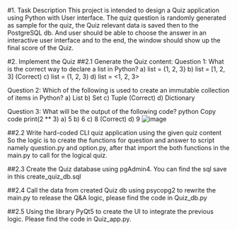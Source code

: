 #1. Task Description
This project is intended to design a Quiz application using Python with User interface.
The quiz question is randomly generated as sample for the quiz, the Quiz relevant
data is saved then to the PostgreSQL db. And user should be able to choose the answer in
an interactive user interface and to the end, the window should show up the final score 
of the Quiz.

#2. Implement the Quiz
##2.1 Generate the Quiz content:
Question 1:
What is the correct way to declare a list in Python?
a) list = {1, 2, 3}
b) list = [1, 2, 3] (Correct)
c) list = (1, 2, 3)
d) list = <1, 2, 3>

Question 2:
Which of the following is used to create an immutable collection of items in Python?
a) List
b) Set
c) Tuple (Correct)
d) Dictionary

Question 3:
What will be the output of the following code?
python
Copy code
print(2 ** 3)
a) 5
b) 6
c) 8 (Correct)
d) 9
![image](https://github.com/user-attachments/assets/6eace848-1501-4fdb-90e5-f2da82703d6b)

##2.2 Write hard-coded CLI quiz application using the given quiz content
So the logic is to create the functions for question and answer to script namely question.py and option.py,
after that import the both functions in the main.py to call for the logical quiz.

##2.3 Create the Quiz database using pgAdmin4. You can find the sql save in this create_quiz_db.sql

##2.4 Call the data from created Quiz db using psycopg2 to rewrite the main.py to release the Q&A logic, please find the code in Quiz_db.py

##2.5 Using the library PyQt5 to create the UI to integrate the previous logic. Please find the code in Quiz_app.py.
